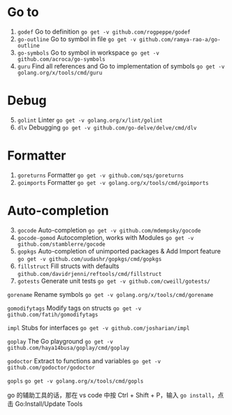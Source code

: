 
# Go to

1. `godef`       Go to definition          `go get -v github.com/rogpeppe/godef`   
3. `go-outline`  Go to symbol in file      `go get -v github.com/ramya-rao-a/go-outline`   
3. `go-symbols`  Go to symbol in workspace `go get -v github.com/acroca/go-symbols` 
2. `guru`        Find all references and Go to implementation of symbols    `go get -v golang.org/x/tools/cmd/guru`  
 


# Debug

5. `golint`      Linter                `go get -v golang.org/x/lint/golint`   
4. `dlv`         Debugging             `go get -v github.com/go-delve/delve/cmd/dlv` 



# Formatter

1. `goreturns`    Formatter    `go get -v github.com/sqs/goreturns`     
2. `goimports`    Formatter    `go get -v golang.org/x/tools/cmd/goimports`   



# Auto-completion

3. `gocode`        Auto-completion                    `go get -v github.com/mdempsky/gocode`   
4. `gocode-gomod`  Autocompletion, works with Modules `go get -v github.com/stamblerre/gocode` 
5. `gopkgs`        Auto-completion of unimported packages & Add Import feature  `go get -v github.com/uudashr/gopkgs/cmd/gopkgs`   
4. `fillstruct`    Fill structs with defaults  `github.com/davidrjenni/reftools/cmd/fillstruct`
4. `gotests`       Generate unit tests         `go get -v github.com/cweill/gotests/`   




  
 `gorename`  Rename symbols `go get -v golang.org/x/tools/cmd/gorename` 

 `gomodifytags` Modify tags on structs  `go get -v github.com/fatih/gomodifytags` 

 `impl` Stubs for interfaces  `go get -v github.com/josharian/impl`   

 `goplay` The Go playground  `go get -v github.com/haya14busa/goplay/cmd/goplay` 

 `godoctor` Extract to functions and variables   `go get -v github.com/godoctor/godoctor` 

  `gopls`     `go get -v golang.org/x/tools/cmd/gopls` 



go 的辅助工具的话，那在 vs code 中按 Ctrl + Shift + P，输入 `go install`，点击 Go:Install/Update Tools
